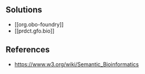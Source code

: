 

## Solutions

- [[org.obo-foundry]]
- [[prdct.gfo.bio]]


## References

- https://www.w3.org/wiki/Semantic_Bioinformatics
